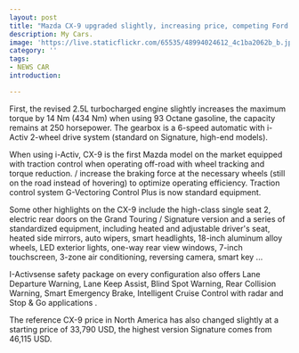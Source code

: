 ```yaml
---
layout: post
title: "Mazda CX-9 upgraded slightly, increasing price, competing Ford Explorer"
description: My Cars.
image: 'https://live.staticflickr.com/65535/48994024612_4c1ba2062b_b.jpg'
category: ''
tags:
- NEWS CAR
introduction:

---
```


First, the revised 2.5L turbocharged engine slightly increases the maximum torque by 14 Nm (434 Nm) when using 93 Octane gasoline, the capacity remains at 250 horsepower. The gearbox is a 6-speed automatic with i-Activ 2-wheel drive system (standard on Signature, high-end models).

When using i-Activ, CX-9 is the first Mazda model on the market equipped with traction control when operating off-road with wheel tracking and torque reduction. / increase the braking force at the necessary wheels (still on the road instead of hovering) to optimize operating efficiency. Traction control system G-Vectoring Control Plus is now standard equipment.

Some other highlights on the CX-9 include the high-class single seat 2, electric rear doors on the Grand Touring / Signature version and a series of standardized equipment, including heated and adjustable driver's seat, heated side mirrors, auto wipers, smart headlights, 18-inch aluminum alloy wheels, LED exterior lights, one-way rear view windows, 7-inch touchscreen, 3-zone air conditioning, reversing camera, smart key ...


I-Activsense safety package on every configuration also offers Lane Departure Warning, Lane Keep Assist, Blind Spot Warning, Rear Collision Warning, Smart Emergency Brake, Intelligent Cruise Control with radar and Stop & Go applications .

The reference CX-9 price in North America has also changed slightly at a starting price of 33,790 USD, the highest version Signature comes from 46,115 USD.